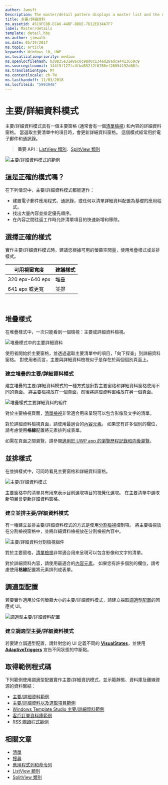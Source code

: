 ```yaml
---
author: Jwmsft
Description: The master/detail pattern displays a master list and the details for the currently selected item. This pattern is frequently used for email and contact lists/address books.
title: 主要/詳細資料
ms.assetid: 45C9FE8B-ECA6-44BF-8DDE-7D12ED34A7F7
label: Master/details
template: detail.hbs
ms.author: jimwalk
ms.date: 05/19/2017
ms.topic: article
keywords: Windows 10, UWP
ms.localizationpriority: medium
ms.openlocfilehash: b30835e31e86c0c98d0c134ed28adca4413650c9
ms.sourcegitcommit: 144f5f127fc4fbd852f2f6780ef26054192d68fc
ms.translationtype: MT
ms.contentlocale: zh-TW
ms.lasthandoff: 11/03/2018
ms.locfileid: "5993948"
---
```

# <a name="masterdetails-pattern"></a>主要/詳細資料模式

 

主要/詳細資料模式具有一個主要窗格 (通常會有一個[清單檢視](lists.md)) 和內容的詳細資料窗格。 當選取主要清單中的項目時，會更新詳細資料窗格。 這個模式經常用於電子郵件和通訊錄。

> **重要 API**：[ListView 類別](https://docs.microsoft.com/en-us/uwp/api/Windows.UI.Xaml.Controls.ListView)、[SplitView 類別](https://docs.microsoft.com/en-us/uwp/api/windows.ui.xaml.controls.splitview)

![主要/詳細資料模式的範例](images/HIGSecOne_MasterDetail.png)

## <a name="is-this-the-right-pattern"></a>這是正確的模式嗎？

在下列情況中，主要/詳細資料模式都能運作：

-   建置電子郵件應用程式、通訊錄，或任何以清單詳細資料配置為基礎的應用程式。
-   找出大量內容並排定優先順序。
-   在內容之間往返工作時允許清單項目的快速新增和移除。

## <a name="choose-the-right-style"></a>選擇正確的樣式

實作主要/詳細資料模式時，建議您根據可用的螢幕空間量，使用堆疊樣式或並排樣式。

| 可用視窗寬度 | 建議樣式 |
|------------------------|-------------------|
| 320 epx-640 epx        | 堆疊           |
| 641 epx 或更寬       | 並排      |

 
## <a name="stacked-style"></a>堆疊樣式

在堆疊樣式中，一次只能看到一個檢視：主要或詳細資料檢視。

![堆疊模式中的主要詳細資料](images/patterns-md-stacked.png)

使用者開始於主要窗格，並透過選取主要清單中的項目，「向下探查」到詳細資料窗格。 對使用者而言，主要與詳細資料檢視似乎是存在於兩個個別頁面上。

### <a name="create-a-stacked-masterdetails-pattern"></a>建立堆疊的主要/詳細資料模式

建立堆疊的主要/詳細資料模式的一種方式是針對主要窗格和詳細資料窗格使用不同的頁面。 將主要檢視放在一個頁面，然後將詳細資料窗格放在另一個頁面。

![堆疊樣式主要詳細資料的組件](images/patterns-md-stacked-parts.png)

對於主要檢視頁面，[清單檢視](lists.md)非常適合用來呈現可以包含影像及文字的清單。 

對於詳細資料檢視頁面，請使用最適合的[內容元素](../layout/layout-panels.md)。 如果您有許多個別的欄位，請考慮使用**格線**配置將元素排列成表單。

如需在頁面之間瀏覽，請參閱[適用於 UWP app 的瀏覽歷程記錄和向後瀏覽](../basics/navigation-history-and-backwards-navigation.md)。

## <a name="side-by-side-style"></a>並排樣式

在並排樣式中，可同時看見主要窗格和詳細資料窗格。

![主要/詳細資料模式](images/patterns-masterdetail-400x227.png)

主要窗格中的清單具有用來表示目前選取項目的視覺化選取。 在主要清單中選取新項目會更新詳細資料窗格。

### <a name="create-a-side-by-side-masterdetails-pattern"></a>建立並排主要/詳細資料模式

有一種建立並排主要/詳細資料模式的方式是使用[分割檢視](split-view.md)控制項。 將主要檢視放在分割檢視窗格中，並將詳細資料檢視放在分割檢視內容中。

![主要/詳細資料分割檢視組件](images/patterns_md_splitview_parts.png)

對於主要窗格，[清單檢視](lists.md)非常適合用來呈現可以包含影像和文字的清單。

對於詳細資料內容，請使用最適合的[內容元素](../layout/layout-panels.md)。 如果您有許多個別的欄位，請考慮使用**格線**配置將元素排列成表單。

## <a name="adaptive-layout"></a>調適型配置

若要實作適用於任何螢幕大小的主要/詳細資料模式，請建立採取[調適型配置](../layout/layouts-with-xaml.md)的回應式 UI。

![調適型主要/詳細資料配置](images/patterns_masterdetail.png)

### <a name="create-an-adaptive-masterdetails-pattern"></a>建立調適型主要/詳細資料模式
若要建立調適型配置，請針對您的 UI 定義不同的 [**VisualStates**](https://docs.microsoft.com/en-us/uwp/api/windows.ui.xaml.visualstate)，並使用 [**AdaptiveTriggers**](https://docs.microsoft.com/en-us/uwp/api/Windows.UI.Xaml.AdaptiveTrigger) 宣告不同狀態的中斷點。

## <a name="get-the-sample-code"></a>取得範例程式碼

下列範例使用調適型配置實作主要/詳細資訊模式，並示範靜態、資料庫及離線資源的資料繫結： 
- [主要/詳細資料範例](https://github.com/Microsoft/Windows-universal-samples/tree/master/Samples/XamlMasterDetail) 
- [主要/詳細資料以及選取項目範例](https://github.com/Microsoft/Windows-universal-samples/tree/master/Samples/XamlListView)
- [Windows Template Studio 主要/詳細資料範例](https://github.com/Microsoft/WindowsTemplateStudio/tree/master/templates/Uwp/Pages/MasterDetail)
- [客戶訂單資料庫範例](https://github.com/Microsoft/Windows-appsample-customers-orders-database)
- [RSS 閱讀程式範例](https://github.com/Microsoft/Windows-appsample-rssreader)

## <a name="related-articles"></a>相關文章

- [清單](lists.md)
- [搜尋](search.md)
- [應用程式列和命令列](app-bars.md)
- [ListView 類別](https://docs.microsoft.com/en-us/uwp/api/Windows.UI.Xaml.Controls.ListView)
- [SplitView 類別](https://docs.microsoft.com/en-us/uwp/api/windows.ui.xaml.controls.splitview)
